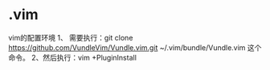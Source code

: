 # .vim
vim的配置环境
1、
需要执行：git clone https://github.com/VundleVim/Vundle.vim.git ~/.vim/bundle/Vundle.vim
这个命令。
2、然后执行：vim +PluginInstall
